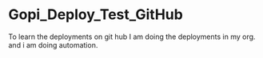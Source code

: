 # Gopi_Deploy_Test_GitHub
To learn the deployments on git hub 
I am doing the deployments in my org. 
and i am doing automation.
